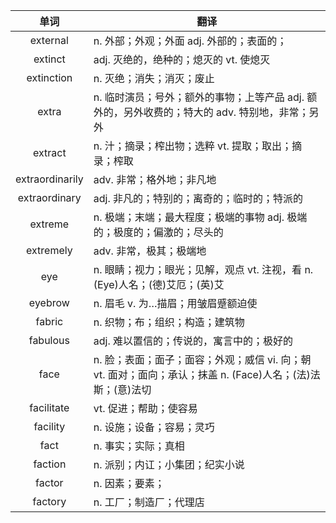 |单词|翻译  |
|:--:|--| 
|	external  		|		n. 外部；外观；外面 adj. 外部的；表面的；	|		
|	extinct  		|		adj. 灭绝的，绝种的；熄灭的 vt. 使熄灭	|		
|	extinction  		|		n. 灭绝；消失；消灭；废止	|		
|	extra  		|		n. 临时演员；号外；额外的事物；上等产品 adj. 额外的，另外收费的；特大的 adv. 特别地，非常；另外	|		
|	extract  		|		n. 汁；摘录；榨出物；选粹 vt. 提取；取出；摘录；榨取	|		
|	extraordinarily  		|		adv. 非常；格外地；非凡地	|		
|	extraordinary  		|		adj. 非凡的；特别的；离奇的；临时的；特派的	|		
|	extreme  		|		n. 极端；末端；最大程度；极端的事物 adj. 极端的；极度的；偏激的；尽头的	|		
|	extremely  		|		adv. 非常，极其；极端地	|		
|	eye  		|		n. 眼睛；视力；眼光；见解，观点 vt. 注视，看 n. (Eye)人名；(德)艾厄；(英)艾	|		
|	eyebrow  		|		n. 眉毛 v. 为…描眉；用皱眉蹙额迫使	|		
|	fabric  		|		n. 织物；布；组织；构造；建筑物	|		
|	fabulous  		|		adj. 难以置信的；传说的，寓言中的；极好的	|		
|	face  		|		n. 脸；表面；面子；面容；外观；威信 vi. 向；朝 vt. 面对；面向；承认；抹盖 n. (Face)人名；(法)法斯；(意)法切	|		
|	facilitate  		|		vt. 促进；帮助；使容易	|		
|	facility  		|		n. 设施；设备；容易；灵巧	|		
|	fact  		|		n. 事实；实际；真相	|		
|	faction  		|		n. 派别；内讧；小集团；纪实小说	|		
|	factor  		|		n. 因素；要素；	|		
|	factory  		|		n. 工厂；制造厂；代理店	|		
